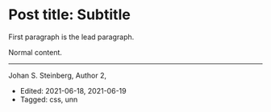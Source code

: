 # Post title: Subtitle

First paragraph is the lead paragraph.

Normal content.

---
Johan S. Steinberg,
Author 2,
* Edited: 2021-06-18, 2021-06-19
* Tagged: css, unn
